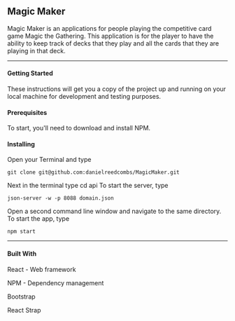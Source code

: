 
## Magic Maker

Magic Maker is an applications for people playing the competitive card game Magic the Gathering. This application is for the player to have the ability to keep track of decks that they play and all the cards that they are playing in that deck. 

___

#### Getting Started

These instructions will get you a copy of the project up and running on your local machine for development and testing purposes.


#### Prerequisites

To start, you'll need to download and install NPM.

#### Installing

Open your Terminal and type

```git clone git@github.com:danielreedcombs/MagicMaker.git```

Next in the terminal type cd api
To start the server, type

```json-server -w -p 8088 domain.json```

Open a second command line window and navigate to the same directory. To start the app, type

```npm start```


___
#### Built With

React - Web framework

NPM - Dependency management

Bootstrap

React Strap

